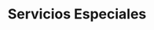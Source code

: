 ---
title: "Servicios Especiales"
url: /ciudad-autonoma-de-buenos-aires/servicios-especiales/
shop: Sanitätshaus
---